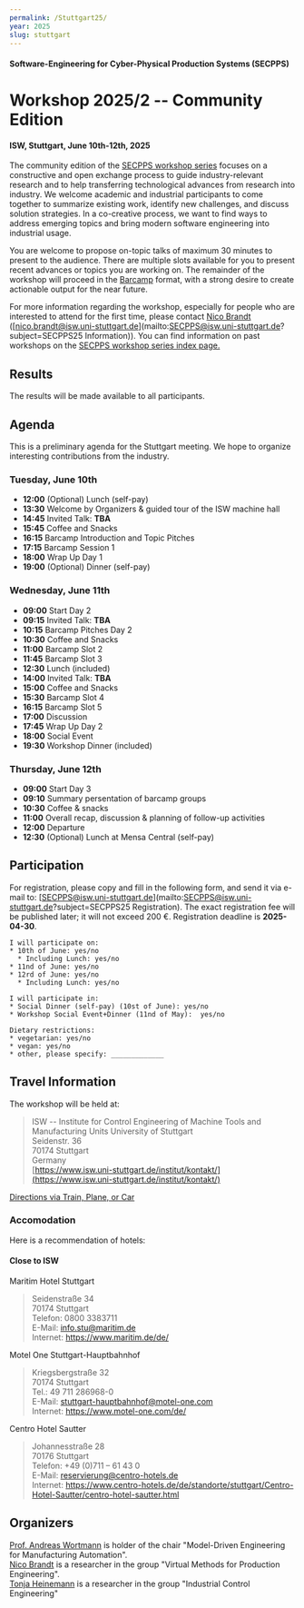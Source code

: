 ```yaml
---
permalink: /Stuttgart25/
year: 2025
slug: stuttgart
---
```

#### Software-Engineering for Cyber-Physical Production Systems (SECPPS)
# Workshop 2025/2 -- Community Edition
#### ISW, Stuttgart, June 10th-12th, 2025

The community edition of the [SECPPS workshop series](/secpps-ws/) focuses on a constructive and
open exchange process to guide industry-relevant research and to help
transferring technological advances from research into industry. We welcome
academic and industrial participants to come together to summarize existing
work, identify new challenges, and discuss solution strategies. In a
co-creative process, we want to find ways to address emerging topics and
bring modern software engineering into industrial usage.

You are welcome to propose on-topic talks of maximum 30 minutes to present to
the audience. There are multiple slots available for you to present recent
advances or topics you are working on. The remainder of the workshop will
proceed in the [Barcamp](https://de.wikipedia.org/wiki/Barcamp) format, with
a strong desire to create actionable output for the near future.

For more information regarding the workshop, especially for people who are
interested to attend for the first time, please contact [Nico Brandt](https://www.isw.uni-stuttgart.de/institut/team/Brandt-00001/)
([nico.brandt@isw.uni-stuttgart.de](mailto:SECPPS@isw.uni-stuttgart.de?subject=SECPPS25 Information)).
You can find information on past workshops on the [SECPPS workshop series index page.](/secpps-ws/) 

## Results

The results will be made available to all participants.

## Agenda

This is a preliminary agenda for the Stuttgart meeting. We hope to organize interesting contributions from the industry.

### Tuesday, June 10th

- **12:00** (Optional) Lunch (self-pay)
- **13:30** Welcome by Organizers & guided tour of the ISW machine hall
- **14:45** Invited Talk: **TBA**
- **15:45** Coffee and Snacks
- **16:15** Barcamp Introduction and Topic Pitches
- **17:15** Barcamp Session 1
- **18:00** Wrap Up Day 1
- **19:00** (Optional) Dinner (self-pay)


### Wednesday, June 11th

- **09:00** Start Day 2
- **09:15** Invited Talk: **TBA**
- **10:15** Barcamp Pitches Day 2
- **10:30** Coffee and Snacks
- **11:00** Barcamp Slot 2
- **11:45** Barcamp Slot 3
- **12:30** Lunch (included) 
- **14:00** Invited Talk: **TBA**
- **15:00** Coffee and Snacks
- **15:30** Barcamp Slot 4
- **16:15** Barcamp Slot 5
- **17:00** Discussion
- **17:45** Wrap Up Day 2
- **18:00** Social Event
- **19:30** Workshop Dinner (included)


### Thursday, June 12th

- **09:00** Start Day 3
- **09:10** Summary persentation of barcamp groups
- **10:30** Coffee & snacks
- **11:00** Overall recap, discussion & planning of follow-up activities
- **12:00** Departure
- **12:30** (Optional) Lunch at Mensa Central (self-pay)


## Participation

For registration, please copy and fill in the following form, and send it via
e-mail to: [SECPPS@isw.uni-stuttgart.de](mailto:SECPPS@isw.uni-stuttgart.de?subject=SECPPS25 Registration). The exact
registration fee will be published later; it will not exceed 200 €. Registration deadline is **2025-04-30**.

    I will participate on: 
    * 10th of June: yes/no
      * Including Lunch: yes/no
    * 11nd of June: yes/no
    * 12rd of June: yes/no
      * Including Lunch: yes/no

    I will participate in:
    * Social Dinner (self-pay) (10st of June): yes/no
    * Workshop Social Event+Dinner (11nd of May):  yes/no

    Dietary restrictions:
    * vegetarian: yes/no
    * vegan: yes/no
    * other, please specify: _____________


## Travel Information

The workshop will be held at:

> ISW -- Institute for Control Engineering of Machine Tools and Manufacturing Units University of Stuttgart\
> Seidenstr. 36\
> 70174 Stuttgart\
> Germany\
> [https://www.isw.uni-stuttgart.de/institut/kontakt/](https://www.isw.uni-stuttgart.de/institut/kontakt/)

[Directions via Train, Plane, or Car](https://www.isw.uni-stuttgart.de/institut/kontakt/#id-44a1c549)


### Accomodation

Here is a recommendation of hotels:

#### Close to ISW

Maritim Hotel Stuttgart

> Seidenstraße 34\
> 70174 Stuttgart\
> Telefon: 0800 3383711\
> E-Mail: info.stu@maritim.de\
> Internet: https://www.maritim.de/de/

Motel One Stuttgart-Hauptbahnhof

> Kriegsbergstraße 32\
> 70174 Stuttgart\
> Tel.:  49 711 286968-0\
> E-Mail:  stuttgart-hauptbahnhof@motel-one.com\
> Internet: https://www.motel-one.com/de/

Centro Hotel Sautter

> Johannesstraße 28\
> 70176 Stuttgart\
> Telefon: +49 (0)711 – 61 43 0\
> E-Mail: reservierung@centro-hotels.de\
> Internet: https://www.centro-hotels.de/de/standorte/stuttgart/Centro-Hotel-Sautter/centro-hotel-sautter.html

## Organizers

[Prof. Andreas Wortmann](https://www.isw.uni-stuttgart.de/institut/team/Wortmann-00002/) is holder of the chair "Model-Driven Engineering for Manufacturing Automation".  
[Nico Brandt](https://www.isw.uni-stuttgart.de/institut/team/Brandt-00001/) is a researcher in the group "Virtual Methods for Production Engineering".  
[Tonja Heinemann](https://www.isw.uni-stuttgart.de/institut/team/Heinemann-00001/) is a researcher in the group "Industrial Control Engineering"
